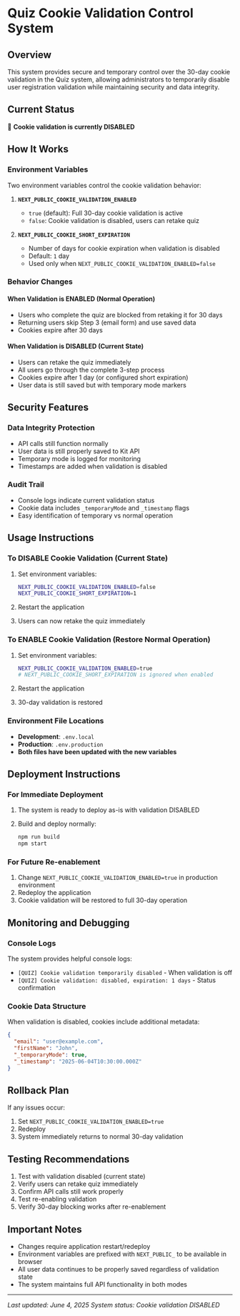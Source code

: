 # Quiz Cookie Validation Control System

## Overview

This system provides secure and temporary control over the 30-day cookie validation in the Quiz system, allowing administrators to temporarily disable user registration validation while maintaining security and data integrity.

## Current Status

🔴 **Cookie validation is currently DISABLED**

## How It Works

### Environment Variables

Two environment variables control the cookie validation behavior:

1. **`NEXT_PUBLIC_COOKIE_VALIDATION_ENABLED`**
   - `true` (default): Full 30-day cookie validation is active
   - `false`: Cookie validation is disabled, users can retake quiz

2. **`NEXT_PUBLIC_COOKIE_SHORT_EXPIRATION`**
   - Number of days for cookie expiration when validation is disabled
   - Default: `1` day
   - Used only when `NEXT_PUBLIC_COOKIE_VALIDATION_ENABLED=false`

### Behavior Changes

#### When Validation is ENABLED (Normal Operation)

- Users who complete the quiz are blocked from retaking it for 30 days
- Returning users skip Step 3 (email form) and use saved data
- Cookies expire after 30 days

#### When Validation is DISABLED (Current State)

- Users can retake the quiz immediately
- All users go through the complete 3-step process
- Cookies expire after 1 day (or configured short expiration)
- User data is still saved but with temporary mode markers

## Security Features

### Data Integrity Protection

- API calls still function normally
- User data is still properly saved to Kit API
- Temporary mode is logged for monitoring
- Timestamps are added when validation is disabled

### Audit Trail

- Console logs indicate current validation status
- Cookie data includes `_temporaryMode` and `_timestamp` flags
- Easy identification of temporary vs normal operation

## Usage Instructions

### To DISABLE Cookie Validation (Current State)

1. Set environment variables:

   ```bash
   NEXT_PUBLIC_COOKIE_VALIDATION_ENABLED=false
   NEXT_PUBLIC_COOKIE_SHORT_EXPIRATION=1
   ```

2. Restart the application
3. Users can now retake the quiz immediately

### To ENABLE Cookie Validation (Restore Normal Operation)

1. Set environment variables:

   ```bash
   NEXT_PUBLIC_COOKIE_VALIDATION_ENABLED=true
   # NEXT_PUBLIC_COOKIE_SHORT_EXPIRATION is ignored when enabled
   ```

2. Restart the application
3. 30-day validation is restored

### Environment File Locations

- **Development**: `.env.local`
- **Production**: `.env.production`
- **Both files have been updated with the new variables**

## Deployment Instructions

### For Immediate Deployment

1. The system is ready to deploy as-is with validation DISABLED
2. Build and deploy normally:

   ```bash
   npm run build
   npm start
   ```

### For Future Re-enablement

1. Change `NEXT_PUBLIC_COOKIE_VALIDATION_ENABLED=true` in production environment
2. Redeploy the application
3. Cookie validation will be restored to full 30-day operation

## Monitoring and Debugging

### Console Logs

The system provides helpful console logs:

- `[QUIZ] Cookie validation temporarily disabled` - When validation is off
- `[QUIZ] Cookie validation: disabled, expiration: 1 days` - Status confirmation

### Cookie Data Structure

When validation is disabled, cookies include additional metadata:

```json
{
  "email": "user@example.com",
  "firstName": "John",
  "_temporaryMode": true,
  "_timestamp": "2025-06-04T10:30:00.000Z"
}
```

## Rollback Plan

If any issues occur:

1. Set `NEXT_PUBLIC_COOKIE_VALIDATION_ENABLED=true`
2. Redeploy
3. System immediately returns to normal 30-day validation

## Testing Recommendations

1. Test with validation disabled (current state)
2. Verify users can retake quiz immediately
3. Confirm API calls still work properly
4. Test re-enabling validation
5. Verify 30-day blocking works after re-enablement

## Important Notes

- Changes require application restart/redeploy
- Environment variables are prefixed with `NEXT_PUBLIC_` to be available in browser
- All user data continues to be properly saved regardless of validation state
- The system maintains full API functionality in both modes

---
*Last updated: June 4, 2025*
*System status: Cookie validation DISABLED*
